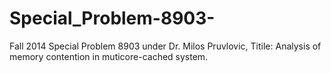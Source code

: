 Special_Problem-8903-
=====================

Fall 2014 Special Problem 8903 under Dr. Milos Pruvlovic, Titile: Analysis of memory contention in muticore-cached system.
